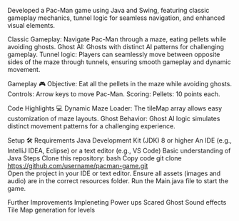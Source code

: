 Developed a Pac-Man game using Java and Swing, featuring classic gameplay mechanics, tunnel logic for seamless navigation, and enhanced visual elements.

Classic Gameplay: Navigate Pac-Man through a maze, eating pellets while avoiding ghosts.
Ghost AI: Ghosts with distinct AI patterns for challenging gameplay.
Tunnel logic: Players can seamlessly move between opposite sides of the maze through tunnels, ensuring smooth gameplay and dynamic movement.

Gameplay 🎮
Objective: Eat all the pellets in the maze while avoiding ghosts.
Controls:
Arrow keys to move Pac-Man.
Scoring:
Pellets: 10 points each.

Code Highlights 💻
Dynamic Maze Loader:
The tileMap array allows easy customization of maze layouts.
Ghost Behavior:
Ghost AI logic simulates distinct movement patterns for a challenging experience.

Setup 🛠
Requirements
Java Development Kit (JDK) 8 or higher
An IDE (e.g., IntelliJ IDEA, Eclipse) or a text editor (e.g., VS Code)
Basic understanding of Java
Steps
Clone this repository:
bash
Copy code
git clone https://github.com/username/pacman-game.git  
Open the project in your IDE or text editor.
Ensure all assets (images and audio) are in the correct resources folder.
Run the Main.java file to start the game.

Further Improvements 
Impleneting Power ups 
Scared Ghost 
Sound effects 
Tile Map generation for levels
